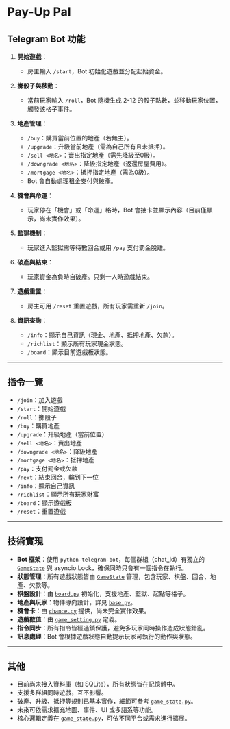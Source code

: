 # Pay-Up Pal

## Telegram Bot 功能

1. **開始遊戲**：
   - 房主輸入 `/start`，Bot 初始化遊戲並分配起始資金。

2. **擲骰子與移動**：
   - 當前玩家輸入 `/roll`，Bot 隨機生成 2-12 的骰子點數，並移動玩家位置，觸發該格子事件。

3. **地產管理**：
   - `/buy`：購買當前位置的地產（若無主）。
   - `/upgrade`：升級當前地產（需為自己所有且未抵押）。
   - `/sell <地名>`：賣出指定地產（需先降級至0級）。
   - `/downgrade <地名>`：降級指定地產（返還房屋費用）。
   - `/mortgage <地名>`：抵押指定地產（需為0級）。
   - Bot 會自動處理租金支付與破產。

4. **機會與命運**：
   - 玩家停在「機會」或「命運」格時，Bot 會抽卡並顯示內容（目前僅顯示，尚未實作效果）。

5. **監獄機制**：
   - 玩家進入監獄需等待數回合或用 `/pay` 支付罰金脫離。

6. **破產與結束**：
   - 玩家資金為負時自破產。只剩一人時遊戲結束。

7. **遊戲重置**：
   - 房主可用 `/reset` 重置遊戲，所有玩家需重新 `/join`。

8. **資訊查詢**：
   - `/info`：顯示自己資訊（現金、地產、抵押地產、欠款）。
   - `/richlist`：顯示所有玩家現金狀態。
   - `/board`：顯示目前遊戲板狀態。

---

## 指令一覽

- `/join`：加入遊戲
- `/start`：開始遊戲
- `/roll`：擲骰子
- `/buy`：購買地產
- `/upgrade`：升級地產（當前位置）
- `/sell <地名>`：賣出地產
- `/downgrade <地名>`：降級地產
- `/mortgage <地名>`：抵押地產
- `/pay`：支付罰金或欠款
- `/next`：結束回合，輪到下一位
- `/info`：顯示自己資訊
- `/richlist`：顯示所有玩家財富
- `/board`：顯示遊戲板
- `/reset`：重置遊戲

---

## 技術實現

- **Bot 框架**：使用 `python-telegram-bot`，每個群組（chat_id）有獨立的 [`GameState`](game_state.py) 與 asyncio.Lock，確保同時只會有一個指令在執行。
- **狀態管理**：所有遊戲狀態皆由 [`GameState`](game_state.py) 管理，包含玩家、棋盤、回合、地產、欠款等。
- **棋盤設計**：由 [`board.py`](board.py) 初始化，支援地產、監獄、起點等格子。
- **地產與玩家**：物件導向設計，詳見 [`base.py`](base.py)。
- **機會卡**：由 [`chance.py`](chance.py) 提供，尚未完全實作效果。
- **遊戲數值**：由 [`game_setting.py`](game_setting.py) 定義。
- **指令同步**：所有指令皆經過鎖保護，避免多玩家同時操作造成狀態錯亂。
- **訊息處理**：Bot 會根據遊戲狀態自動提示玩家可執行的動作與狀態。

---

## 其他

- 目前尚未接入資料庫（如 SQLite），所有狀態皆在記憶體中。
- 支援多群組同時遊戲，互不影響。
- 破產、升級、抵押等規則已基本實作，細節可參考 [`game_state.py`](game_state.py)。
- 未來可依需求擴充地圖、事件、UI 或多語系等功能。
- 核心邏輯定義在 [`game_state.py`](game_state.py)，可依不同平台或需求進行擴展。
